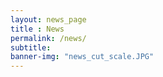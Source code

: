 ```yaml
--- 
layout: news_page
title : News 
permalink: /news/
subtitle:
banner-img: "news_cut_scale.JPG"
---
```

